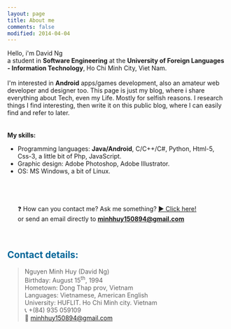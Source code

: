 ```yaml
---
layout: page
title: About me
comments: false
modified: 2014-04-04
---
```


Hello, i'm David Ng<br>
a student in <b>Software Engineering</b> at the <b>University of Foreign Languages - Information Technology</b>, Ho Chi Minh City, Viet Nam. <br><br>
I'm interested in <b>Android</b> apps/games development, also an amateur web developer and designer too. This page is just my blog, where i share everything about Tech, even my Life. Mostly for selfish reasons. I research things I find interesting, then write it on this public blog, where I can easily find and refer to later.
<br>
<br>
<br>
<b>My skills:</b><br>
- Programming languages: <b>Java/Android</b>, C/C++/C#, Python, Html-5, Css-3, a little bit of Php, JavaScript.<br>
- Graphic design: Adobe Photoshop, Adobe Illustrator.<br>
- OS: MS Windows, a bit of Linux.
<br><br><br><br><br>
&#10067; How can you contact me? Ask me something? <a href="http://minhhuy150894.github.io/Ask-me/">&#9654; Click here!</a><br>or send an email directly to <b>minhhuy150894@gmail.com</b>
<br>

<h2 style="color: #006699">Contact details:</h2>

> Nguyen Minh Huy (David Ng)<br>
> Birthday: August 15<sup>th</sup>, 1994<br>
> Hometown: Dong Thap prov, Vietnam<br>
> Languages: Vietnamese, American English<br>
> University: HUFLIT. Ho Chi Minh city. Vietnam<br>
&#128222; +(84) 935 059109<br>
&#128231; minhhuy150894@gmail.com<br>


